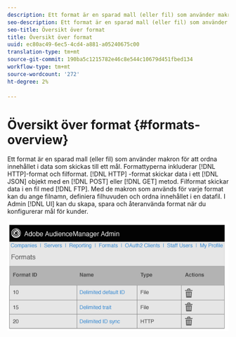 ```yaml
---
description: Ett format är en sparad mall (eller fil) som använder makron för att ordna innehållet i data som skickas till ett mål. Formattyperna inkluderar HTTP-format och filformat. HTTP-format skickar data i ett JSON-objekt med en POST- eller GET-metod. Filformat skickar data i en fil via FTP. Med de makron som används för varje format kan du ange filnamn, definiera filhuvuden och ordna innehållet i en datafil. I administratörsgränssnittet kan du skapa, spara och återanvända format när du konfigurerar mål för kunder.
seo-description: Ett format är en sparad mall (eller fil) som använder makron för att ordna innehållet i data som skickas till ett mål. Formattyperna inkluderar HTTP-format och filformat. HTTP-format skickar data i ett JSON-objekt med en POST- eller GET-metod. Filformat skickar data i en fil via FTP. Med de makron som används för varje format kan du ange filnamn, definiera filhuvuden och ordna innehållet i en datafil. I administratörsgränssnittet kan du skapa, spara och återanvända format när du konfigurerar mål för kunder.
seo-title: Översikt över format
title: Översikt över format
uuid: ec80ac49-6ec5-4cd4-a881-a05240675c00
translation-type: tm+mt
source-git-commit: 190ba5c1215782e46c8e544c10679d451fbed134
workflow-type: tm+mt
source-wordcount: '272'
ht-degree: 2%

---
```



# Översikt över format {#formats-overview}

Ett format är en sparad mall (eller fil) som använder makron för att ordna innehållet i data som skickas till ett mål. Formattyperna inkluderar [!DNL HTTP]-format och filformat. [!DNL HTTP] -format skickar data i ett  [!DNL JSON] objekt med en  [!DNL POST] eller  [!DNL GET] metod. Filformat skickar data i en fil med [!DNL FTP]. Med de makron som används för varje format kan du ange filnamn, definiera filhuvuden och ordna innehållet i en datafil. I Admin [!DNL UI] kan du skapa, spara och återanvända format när du konfigurerar mål för kunder.

![](assets/formats.png)